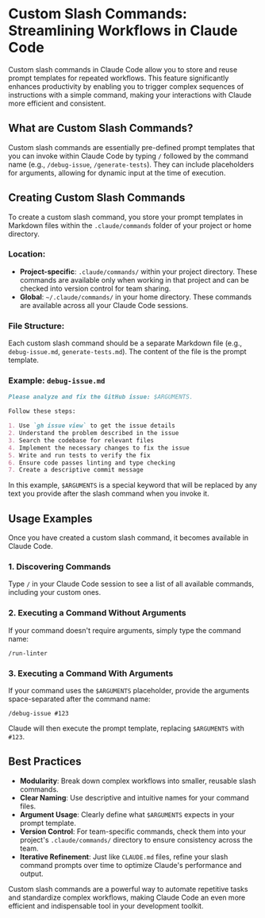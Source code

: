 
# Custom Slash Commands: Streamlining Workflows in Claude Code

Custom slash commands in Claude Code allow you to store and reuse prompt templates for repeated workflows. This feature significantly enhances productivity by enabling you to trigger complex sequences of instructions with a simple command, making your interactions with Claude more efficient and consistent.

## What are Custom Slash Commands?

Custom slash commands are essentially pre-defined prompt templates that you can invoke within Claude Code by typing `/` followed by the command name (e.g., `/debug-issue`, `/generate-tests`). They can include placeholders for arguments, allowing for dynamic input at the time of execution.

## Creating Custom Slash Commands

To create a custom slash command, you store your prompt templates in Markdown files within the `.claude/commands` folder of your project or home directory.

### Location:

*   **Project-specific**: `.claude/commands/` within your project directory. These commands are available only when working in that project and can be checked into version control for team sharing.
*   **Global**: `~/.claude/commands/` in your home directory. These commands are available across all your Claude Code sessions.

### File Structure:

Each custom slash command should be a separate Markdown file (e.g., `debug-issue.md`, `generate-tests.md`). The content of the file is the prompt template.

### Example: `debug-issue.md`

```markdown
Please analyze and fix the GitHub issue: $ARGUMENTS.

Follow these steps:

1. Use `gh issue view` to get the issue details
2. Understand the problem described in the issue
3. Search the codebase for relevant files
4. Implement the necessary changes to fix the issue
5. Write and run tests to verify the fix
6. Ensure code passes linting and type checking
7. Create a descriptive commit message
```

In this example, `$ARGUMENTS` is a special keyword that will be replaced by any text you provide after the slash command when you invoke it.

## Usage Examples

Once you have created a custom slash command, it becomes available in Claude Code.

### 1. Discovering Commands

Type `/` in your Claude Code session to see a list of all available commands, including your custom ones.

### 2. Executing a Command Without Arguments

If your command doesn't require arguments, simply type the command name:

```
/run-linter
```

### 3. Executing a Command With Arguments

If your command uses the `$ARGUMENTS` placeholder, provide the arguments space-separated after the command name:

```
/debug-issue #123
```

Claude will then execute the prompt template, replacing `$ARGUMENTS` with `#123`.

## Best Practices

*   **Modularity**: Break down complex workflows into smaller, reusable slash commands.
*   **Clear Naming**: Use descriptive and intuitive names for your command files.
*   **Argument Usage**: Clearly define what `$ARGUMENTS` expects in your prompt template.
*   **Version Control**: For team-specific commands, check them into your project's `.claude/commands/` directory to ensure consistency across the team.
*   **Iterative Refinement**: Just like `CLAUDE.md` files, refine your slash command prompts over time to optimize Claude's performance and output.

Custom slash commands are a powerful way to automate repetitive tasks and standardize complex workflows, making Claude Code an even more efficient and indispensable tool in your development toolkit.

